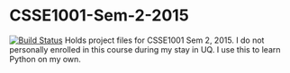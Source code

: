 # CSSE1001-Sem-2-2015
[![Build Status](https://travis-ci.org/ruchern/CSSE1001-Sem-2-2015.svg?branch=master)](https://travis-ci.org/ruchern/CSSE1001-Sem-2-2015)
Holds project files for CSSE1001 Sem 2, 2015. I do not personally enrolled in this course during my stay in UQ. I use this to learn Python on my own.
